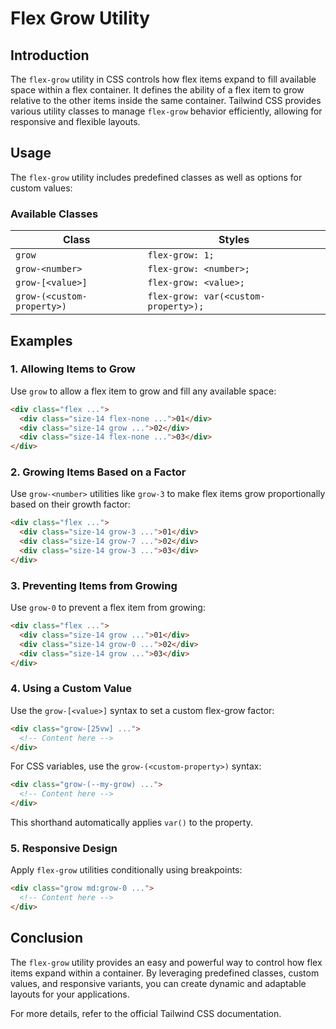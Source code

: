 # Flex Grow Utility

## Introduction
The `flex-grow` utility in CSS controls how flex items expand to fill available space within a flex container. It defines the ability of a flex item to grow relative to the other items inside the same container. Tailwind CSS provides various utility classes to manage `flex-grow` behavior efficiently, allowing for responsive and flexible layouts.

## Usage
The `flex-grow` utility includes predefined classes as well as options for custom values:

### Available Classes
| Class | Styles |
|-------|--------|
| `grow` | `flex-grow: 1;` |
| `grow-<number>` | `flex-grow: <number>;` |
| `grow-[<value>]` | `flex-grow: <value>;` |
| `grow-(<custom-property>)` | `flex-grow: var(<custom-property>);` |

## Examples

### 1. Allowing Items to Grow
Use `grow` to allow a flex item to grow and fill any available space:
```html
<div class="flex ...">
  <div class="size-14 flex-none ...">01</div>
  <div class="size-14 grow ...">02</div>
  <div class="size-14 flex-none ...">03</div>
</div>
```

### 2. Growing Items Based on a Factor
Use `grow-<number>` utilities like `grow-3` to make flex items grow proportionally based on their growth factor:
```html
<div class="flex ...">
  <div class="size-14 grow-3 ...">01</div>
  <div class="size-14 grow-7 ...">02</div>
  <div class="size-14 grow-3 ...">03</div>
</div>
```

### 3. Preventing Items from Growing
Use `grow-0` to prevent a flex item from growing:
```html
<div class="flex ...">
  <div class="size-14 grow ...">01</div>
  <div class="size-14 grow-0 ...">02</div>
  <div class="size-14 grow ...">03</div>
</div>
```

### 4. Using a Custom Value
Use the `grow-[<value>]` syntax to set a custom flex-grow factor:
```html
<div class="grow-[25vw] ...">
  <!-- Content here -->
</div>
```
For CSS variables, use the `grow-(<custom-property>)` syntax:
```html
<div class="grow-(--my-grow) ...">
  <!-- Content here -->
</div>
```
This shorthand automatically applies `var()` to the property.

### 5. Responsive Design
Apply `flex-grow` utilities conditionally using breakpoints:
```html
<div class="grow md:grow-0 ...">
  <!-- Content here -->
</div>
```

## Conclusion
The `flex-grow` utility provides an easy and powerful way to control how flex items expand within a container. By leveraging predefined classes, custom values, and responsive variants, you can create dynamic and adaptable layouts for your applications.

For more details, refer to the official Tailwind CSS documentation.

